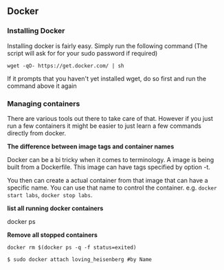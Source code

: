 ## Docker
### Installing Docker
Installing docker is fairly easy. Simply run the following command
(The script will ask for for your sudo password if required)

    wget -qO- https://get.docker.com/ | sh
    
If it prompts that you haven't yet installed wget, do so first and run the command above it again

### Managing containers
There are various tools out there to take care of that. However if you just run a few containers it might be easier to just learn a few commands directly from docker.

**The difference between image tags and container names**

Docker can be a bi tricky when it comes to terminology. A image is being built from a Dockerfile. This image can have tags specified by option -t.

You then can create a actual container from that image that can have a specific name. You can use that name to control the container. e.g. `docker start labs`, `docker stop labs`.

**list all running docker containers**

docker ps

**Remove all stopped containers**

```
docker rm $(docker ps -q -f status=exited)
```

```
$ sudo docker attach loving_heisenberg #by Name
```